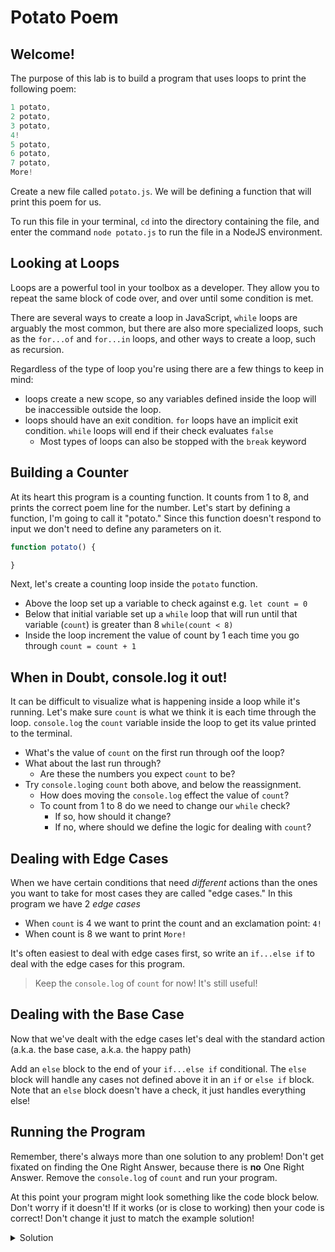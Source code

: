 # Potato Poem

## Welcome!

The purpose of this lab is to build a program that uses loops to print the following poem:

```js
1 potato,
2 potato,
3 potato,
4!
5 potato,
6 potato,
7 potato,
More!
```

Create a new file called `potato.js`. We will be defining a function that will print this poem for us.

To run this file in your terminal, `cd` into the directory containing the file, and enter the command `node potato.js` to run the file in a NodeJS environment.

## Looking at Loops

Loops are a powerful tool in your toolbox as a developer. They allow you to repeat the same block of code over, and over until some condition is met.

There are several ways to create a loop in JavaScript, `while` loops are arguably the most common, but there are also more specialized loops, such as the `for...of` and `for...in` loops, and other ways to create a loop, such as recursion.

Regardless of the type of loop you're using there are a few things to keep in mind:

- loops create a new scope, so any variables defined inside the loop will be inaccessible outside the loop.
- loops should have an exit condition. `for` loops have an implicit exit condition. `while` loops will end if their check evaluates `false`
  - Most types of loops can also be stopped with the `break` keyword

## Building a Counter

At its heart this program is a counting function. It counts from 1 to 8, and prints the correct poem line for the number. Let's start by defining a function, I'm going to call it "potato." Since this function doesn't respond to input we don't need to define any parameters on it.

```js
function potato() {

}
```

Next, let's create a counting loop inside the `potato` function.

- Above the loop set up a variable to check against e.g. `let count = 0`
- Below that initial variable set up a `while` loop that will run until that variable (`count`) is greater than 8 `while(count < 8)`
- Inside the loop increment the value of count by 1 each time you go through `count = count + 1`

## When in Doubt, console.log it out!

It can be difficult to visualize what is happening inside a loop while it's running.  Let's make sure `count` is what we think it is each time through the loop. `console.log` the `count` variable inside the loop to get its value printed to the terminal.

- What's the value of `count` on the first run through oof the loop?
- What about the last run through?
  - Are these the numbers you expect `count` to be?
- Try `console.log`ing `count` both above, and below the reassignment.
  - How does moving the `console.log` effect the value of `count`?
  - To count from 1 to 8 do we need to change our `while` check?
    - If so, how should it change?
    - If no, where should we define the logic for dealing with `count`?

## Dealing with Edge Cases

When we have certain conditions that need *different* actions than the ones you want to take for most cases they are called "edge cases." In this program we have 2 *edge cases*

- When `count` is 4 we want to print the count and an exclamation point: `4!`
- When count is 8 we want to print `More!`

It's often easiest to deal with edge cases first, so write an `if...else if` to deal with the edge cases for this program.

> Keep the `console.log` of `count` for now! It's still useful!

## Dealing with the Base Case

Now that we've dealt with the edge cases let's deal with the standard action (a.k.a. the base case, a.k.a. the happy path)

Add an `else` block to the end of your `if...else if` conditional. The `else` block will handle any cases not defined above it in an `if` or `else if` block. Note that an `else` block doesn't have a check, it just handles everything else!

## Running the Program

Remember, there's always more than one solution to any problem! Don't get fixated on finding the One Right Answer, because there is **no** One Right Answer. Remove the `console.log` of `count` and run your program.

At this point your program might look something like the code block below. Don't worry if it doesn't! If it works (or is close to working) then your code is correct! Don't change it just to match the example solution!

<details>
<summary>Solution</summary>
<div>

```js
function potato() {
  let count = 0

  while(count < 8) {
    count = count + 1

    if(count === 8) {
      console.log("More!")
    } else if (count === 4) {
      console.log("4!")
    } else {
      console.log(count + " potato,")
    }
  }
}

potato()
```
</div>
</details>